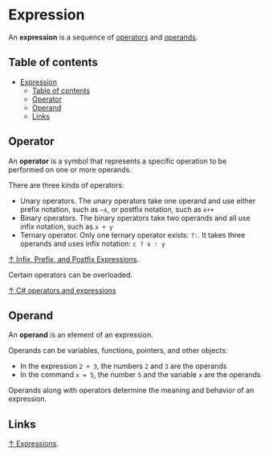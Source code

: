 # Expression

An **expression** is a sequence of [operators](#operator) and [operands](#operand).

## Table of contents

- [Expression](#expression)
  - [Table of contents](#table-of-contents)
  - [Operator](#operator)
  - [Operand](#operand)
  - [Links](#links)

## Operator

An **operator** is a symbol that represents a specific operation to be performed on one or more operands.

There are three kinds of operators:

- Unary operators. The unary operators take one operand and use either prefix notation, such as `–x`, or postfix notation, such as `x++`
- Binary operators. The binary operators take two operands and all use infix notation, such as `x + y`
- Ternary operator. Only one ternary operator exists:  `?:`. It takes three operands and uses infix notation: `c ? x : y`

[↑ Infix, Prefix, and Postfix Expressions](https://www.baeldung.com/cs/infix-prefix-postfix).

Certain operators can be overloaded.

[↑ C# operators and expressions](https://learn.microsoft.com/en-us/dotnet/csharp/language-reference/operators/)

## Operand

An **operand** is an element of an expression.

Operands can be variables, functions, pointers, and other objects:

- In the expression `2 + 3`, the numbers `2` and `3` are the operands
- In the command `x = 5`, the number `5` and the variable `x` are the operands

Operands along with operators determine the meaning and behavior of an expression.

## Links

[↑ Expressions](https://learn.microsoft.com/en-us/dotnet/csharp/language-reference/language-specification/expressions).
